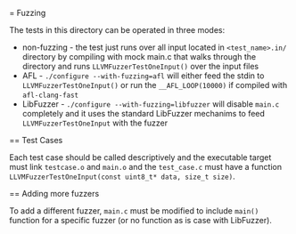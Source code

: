 <!--
SPDX-FileCopyrightText: Internet Systems Consortium, Inc. ("ISC")

SPDX-License-Identifier: MPL-2.0
-->

= Fuzzing

The tests in this directory can be operated in three modes:

* non-fuzzing - the test just runs over all input located in `<test_name>.in/`
  directory by compiling with mock main.c that walks through the directory and
  runs `LLVMFuzzerTestOneInput()` over the input files
* AFL - `./configure --with-fuzzing=afl` will either feed the stdin to
  `LLVMFuzzerTestOneInput()` or run the `__AFL_LOOP(10000)` if compiled with
  `afl-clang-fast`
* LibFuzzer - `./configure --with-fuzzing=libfuzzer` will disable `main.c`
  completely and it uses the standard LibFuzzer mechanims to feed
  `LLVMFuzzerTestOneInput` with the fuzzer

== Test Cases

Each test case should be called descriptively and the executable target must
link `testcase.o` and `main.o` and the `test_case.c` must have a function
`LLVMFuzzerTestOneInput(const uint8_t* data, size_t size)`.

== Adding more fuzzers

To add a different fuzzer, `main.c` must be modified to include `main()` function
for a specific fuzzer (or no function as is case with LibFuzzer).
